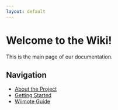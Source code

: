```yaml
---
layout: default
---
```


# Welcome to the Wiki!

This is the main page of our documentation.

## Navigation

* [About the Project](about.md)
* [Getting Started](getting-started.md)
* [Wiimote Guide]({{site.baseurl}}/wiimote/)
